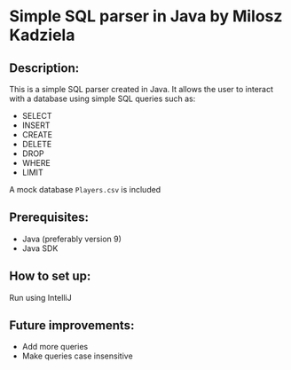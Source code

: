 # Simple SQL parser in Java by Milosz Kadziela

## Description:
This is a simple SQL parser created in Java. It allows the user to interact with a database using simple SQL queries such as:
- SELECT
- INSERT
- CREATE
- DELETE
- DROP
- WHERE
- LIMIT

A mock database `Players.csv` is included 

## Prerequisites:
- Java (preferably version 9)
- Java SDK

## How to set up:
Run using IntelliJ

## Future improvements:
- Add more queries
- Make queries case insensitive
